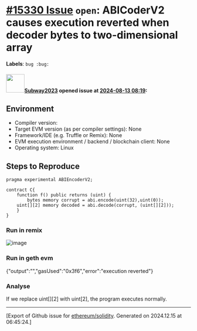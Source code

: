 # [\#15330 Issue](https://github.com/ethereum/solidity/issues/15330) `open`: ABICoderV2 causes execution reverted when decoder bytes to two-dimensional array
**Labels**: `bug :bug:`


#### <img src="https://avatars.githubusercontent.com/u/147013944?v=4" width="50">[Subway2023](https://github.com/Subway2023) opened issue at [2024-08-13 08:19](https://github.com/ethereum/solidity/issues/15330):

## Environment

- Compiler version:
- Target EVM version (as per compiler settings): None
- Framework/IDE (e.g. Truffle or Remix): None
- EVM execution environment / backend / blockchain client: None
- Operating system: Linux

## Steps to Reproduce

```solidity
pragma experimental ABIEncoderV2;

contract C{
    function f() public returns (uint) {
        bytes memory corrupt = abi.encode(uint(32),uint(0)); 
	uint[][2] memory decoded = abi.decode(corrupt, (uint[][2]));
    }
}
```
### Run in remix
![image](https://github.com/user-attachments/assets/d922584a-2850-40ec-a823-77237f3fd860)

### Run in geth evm
{"output":"","gasUsed":"0x3f6","error":"execution reverted"}

### Analyse
If we replace uint[][2] with uint[2], the program executes normally.






-------------------------------------------------------------------------------



[Export of Github issue for [ethereum/solidity](https://github.com/ethereum/solidity). Generated on 2024.12.15 at 06:45:24.]
